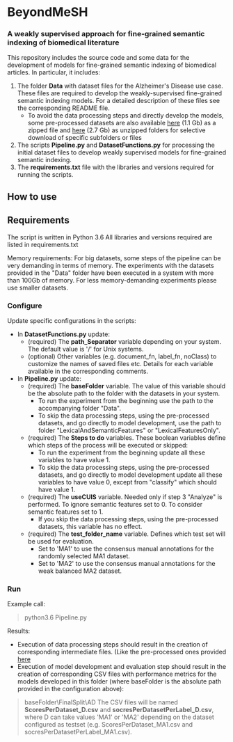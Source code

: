 # BeyondMeSH
### A weakly supervised approach for fine-grained semantic indexing of biomedical literature

This repository includes the source code and some data for the development of models for fine-grained semantic indexing of biomedical articles.
In particular, it includes:
1. The folder **Data** with dataset files for the Alzheimer's Disease use case. These files are required to develop the weakly-supervised fine-grained semantic indexing models. For a detailed description of these files see the corresponding README file.
    * To avoid the data processing steps and directly develop the models, some pre-processed datasets are also available [here](https://owncloud.skel.iit.demokritos.gr/index.php/s/UkxtpqeCuZjsXld) (1.1 Gb) as a zipped file and [here](https://owncloud.skel.iit.demokritos.gr/index.php/s/UKy3DZjTzuk8xUn) (2.7 Gb) as unzipped folders for selective download of specific subfolders or files
2. The scripts **Pipeline.py** and **DatasetFunctions.py** for processing the initial dataset files to develop weakly supervised models for fine-grained semantic indexing. 
3. The **requirements.txt** file with the libraries and versions required for running the scripts.

## How to use

## Requirements
The script is written in Python 3.6
All libraries and versions required are listed in requirements.txt

Memory requirements: For big datasets, some steps of the pipeline can be very demanding in terms of memory. The experiments with the datasets provided in the "Data" folder have been executed in a system with more than 100Gb of memory. For less memory-demanding experiments please use smaller datasets.

### Configure
 Update specific configurations in the scripts:
 * In **DatasetFunctions.py** update:
    * (required) The **path_Separator** variable depending on your system. The default value is '/' for Unix systems.
    * (optional) Other variables (e.g. document_fn, label_fn, noClass) to customize the names of saved files etc. Details for each variable available in the corresponding comments.
 * In **Pipeline.py** update:
    * (required) The **baseFolder** variable. The value of this variable should be the absolute path to the folder with the datasets in your system. 
        * To run the experiment from the beginning use the path to the accompanying folder "Data". 
        * To skip the data processing steps, using the pre-processed datasets, and go directly to model development, use the path to folder "LexicalAndSemanticFeatures" or "LexicalFeaturesOnly".
    * (required) The **Steps to do** variables. These boolean variables define which steps of the process will be executed or skipped:
        * To run the experiment from the beginning update all these variables to have value 1.
        * To skip the data processing steps, using the pre-processed datasets, and go directly to model development update all these variables to have value 0, except from "classify" which should have value 1.
    * (required) The **useCUIS** variable. Needed only if step 3 "Analyze" is performed. To ignore semantic features set to 0. To consider semantic features set to 1. 
        * If you skip the data processing steps, using the pre-processed datasets, this variable has no effect. 
    * (required) The **test_folder_name** variable. Defines which test set will be used for evaluation. 
        * Set to 'MA1' to use the consensus manual annotations for the randomly selected MA1 dataset.        
        * Set to 'MA2' to use the consensus manual annotations for the weak balanced MA2 dataset.
        
### Run

Example call:

> python3.6 Pipeline.py

Results: 
* Execution of data processing steps should result in the creation of corresponding intermediate files. (Like the pre-processed ones provided [here](https://owncloud.skel.iit.demokritos.gr/index.php/s/UKy3DZjTzuk8xUn)
* Execution of model development and evaluation step should result in the creation of corresponding CSV files with performance metrics for the models developed in this folder (where baseFolder is the absolute path provided in the configuration above):
> baseFolder\FinalSplit\AD
The CSV files will be named **ScoresPerDataset_D.csv** and **socresPerDatasetPerLabel_D.csv**, where D can take values 'MA1' or 'MA2' depending on the dataset configured as testset (e.g. ScoresPerDataset_MA1.csv and socresPerDatasetPerLabel_MA1.csv). 
